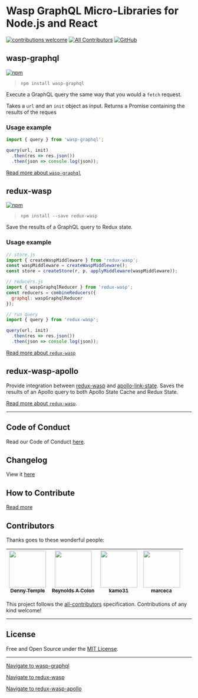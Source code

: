 # Wasp GraphQL Micro-Libraries for Node.js and React

[![contributions welcome](https://img.shields.io/badge/contributions-welcome-brightgreen.svg?style=flat)](https://github.com/BlackWaspTech/wasp-graphql/issues)
[![All Contributors](https://img.shields.io/badge/all_contributors-4-orange.svg?style=flat-square)](#contributors)
[![GitHub](https://img.shields.io/github/license/mashape/apistatus.svg)](https://github.com/BlackWaspTech/wasp-graphql)

## wasp-graphql

[![npm](https://img.shields.io/npm/v/wasp-graphql.svg)](https://www.npmjs.com/package/wasp-graphql)

> `npm install wasp-graphql`

Execute a GraphQL query the same way that you would a `fetch` request.

Takes a `url` and an `init` object as input. Returns a Promise containing the results of the reques

### Usage example

```js
import { query } from 'wasp-graphql';

query(url, init)
  .then(res => res.json())
  .then(json => console.log(json));
```

[Read more about `wasp-graphql`](packages/wasp-graphql/README.md)

## redux-wasp

[![npm](https://img.shields.io/npm/v/redux-wasp.svg)](https://www.npmjs.com/package/redux-wasp)

> `npm install --save redux-wasp`

Save the results of a GraphQL query to Redux state.

### Usage example

```js
// store.js
import { createWaspMiddleware } from 'redux-wasp';
const waspMiddleware = createWaspMiddleware();
const store = createStore(r, p, applyMiddleware(waspMiddleware));

// reducers.js
import { waspGraphqlReducer } from 'redux-wasp';
const reducers = combineReducers({
  graphql: waspGraphqlReducer
});

// run query
import { query } from 'redux-wasp';

query(url, init)
  .then(res => res.json())
  .then(json => console.log(json));
```

[Read more about `redux-wasp`](packages/redux-wasp/README.md)

## redux-wasp-apollo

Provide integration between [redux-wasp](https://github.com/BlackWaspTech/redux-wasp) and [apollo-link-state](https://github.com/apollographql/apollo-link). Saves the results of an Apollo query to both Apollo State Cache and Redux State.

[Read more about `redux-wasp`](packages/redux-wasp-apollo/README.md).

---

## Code of Conduct

Read our Code of Conduct [here](CODE-OF-CONDUCT.md).

## Changelog

View it [here](CHANGELOG.md)

## How to Contribute

[Read more](CONTRIBUTING.md)

## Contributors

Thanks goes to these wonderful people:

<!-- ALL-CONTRIBUTORS-LIST:START - Do not remove or modify this section -->
<!-- prettier-ignore -->
| [<img src="https://avatars2.githubusercontent.com/u/10323609?v=4" width="100px;"/><br /><sub><b>Denny Temple</b></sub>](https://dentemple.com/)<br /> | [<img src="https://avatars2.githubusercontent.com/u/19364468?v=4" width="100px;"/><br /><sub><b>Reynolds A Colon</b></sub>](https://www.github.com/rcolon100)<br /> | [<img src="https://avatars2.githubusercontent.com/u/23730068?v=4" width="100px;"/><br /><sub><b>kamo31</b></sub>](https://github.com/kamo31)<br /> | [<img src="https://avatars2.githubusercontent.com/u/19240166?v=4" width="100px;"/><br /><sub><b>marceca</b></sub>](https://github.com/marceca)<br /> |
| :---: | :---: | :---: | :---: |

<!-- ALL-CONTRIBUTORS-LIST:END -->

This project follows the [all-contributors](https://github.com/kentcdodds/all-contributors) specification. Contributions of any kind welcome!

---

## License

Free and Open Source under the [MIT License](LICENSE).

---

[Navigate to wasp-graphql](packages/wasp-graphql/README.md)

[Navigate to redux-wasp](packages/redux-wasp/README.md)

[Navigate to redux-wasp-apollo](packages/redux-wasp-apollo/README.md)
